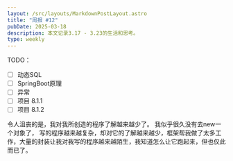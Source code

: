 ```yaml
---
layout: /src/layouts/MarkdownPostLayout.astro
title: "周报 #12"
pubDate: 2025-03-18
description: 本文记录3.17 - 3.23的生活和思考。
type: weekly
---
```

TODO：
- [ ] 动态SQL
- [ ] SpringBoot原理
- [ ] 异常
- [ ] 项目 8.1.1
- [ ] 项目 8.1.2

令人沮丧的是，我对我所创造的程序了解越来越少了。
我似乎很久没有去new一个对象了， 写的程序越来越复杂，却对它的了解越来越少，框架帮我做了太多工作，大量的封装让我对我写的程序越来越陌生，我知道怎么让它跑起来，但也仅此而已了。
